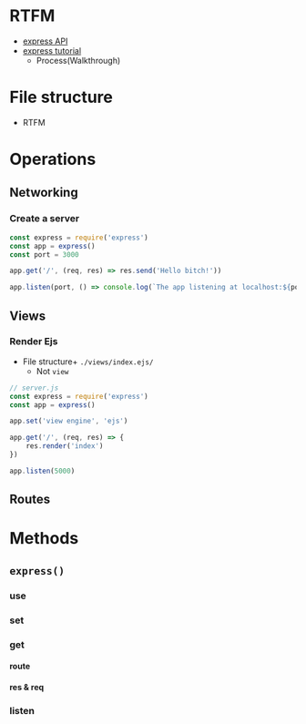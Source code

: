 # RTFM
- [express API](http://expressjs.com/en/api.html)
- [express tutorial](https://expressjs.com/en/starter/generator.html)
  - Process(Walkthrough)

# File structure
- RTFM

# Operations
## Networking
### Create a server
```javascript
const express = require('express')
const app = express()
const port = 3000

app.get('/', (req, res) => res.send('Hello bitch!'))

app.listen(port, () => console.log(`The app listening at localhost:${port}`))
```

## Views
### Render Ejs
- File structure+ ```./views/index.ejs/```
  - Not ```view```
```javascript
// server.js
const express = require('express')
const app = express()

app.set('view engine', 'ejs')

app.get('/', (req, res) => {
    res.render('index')
})

app.listen(5000)
```

## Routes
# Methods
## ```express()```
### use
### set
### get
#### route
#### res & req

### listen